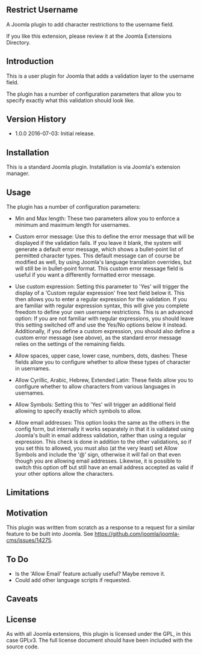 Restrict Username
-----------------

A Joomla plugin to add character restrictions to the username field.

If you like this extension, please review it at the Joomla Extensions Directory.

Introduction
------------

This is a user plugin for Joomla that adds a validation layer to the username field.

The plugin has a number of configuration parameters that allow you to specify exactly what this validation should look like.


Version History
----------------
* 1.0.0     2016-07-03: Initial release.


Installation
----------------
This is a standard Joomla plugin. Installation is via Joomla's extension manager.


Usage
----------------
The plugin has a number of configuration parameters:

* Min and Max length: These two parameters allow you to enforce a minimum and maximum length for usernames.

* Custom error message: Use this to define the error message that will be displayed if the validation fails. If you leave it blank, the system will generate a default error message, which shows a bullet-point list of permitted character types. This default message can of course be modified as well, by using Joomla's language translation overrides, but will still be in bullet-point format. This custom error message field is useful if you want a differently formatted error message.

* Use custom expression: Setting this parameter to 'Yes' will trigger the display of a 'Custom regular expression' free text field below it. This then allows you to enter a regular expression for the validation. If you are familiar with regular expression syntax, this will give you complete freedom to define your own username restrictions. This is an advanced option: If you are not familiar with regular expressions, you should leave this setting switched off and use the Yes/No options below it instead. Additionally, if you define a custom expression, you should also define a custom error message (see above), as the standard error message relies on the settings of the remaining fields.

* Allow spaces, upper case, lower case, numbers, dots, dashes: These fields allow you to configure whether to allow these types of character in usernames.

* Allow Cyrillic, Arabic, Hebrew, Extended Latin: These fields allow you to configure whether to allow characters from various languages in usernames.

* Allow Symbols: Setting this to 'Yes' will trigger an additional field allowing to specify exactly which symbols to allow.

* Allow email addresses: This option looks the same as the others in the config form, but internally it works separately in that it is validated using Joomla's built in email address validation, rather than using a regular expression. This check is done in addition to the other validations, so if you set this to allowed, you must also (at the very least) set Allow Symbols and include the '@' sign, otherwise it will fail on that even though you are allowing email addresses. Likewise, it is possible to switch this option off but still have an email address accepted as valid if your other options allow the characters.


Limitations
----------------



Motivation
----------------
This plugin was written from scratch as a response to a request for a similar feature to be built into Joomla. See https://github.com/joomla/joomla-cms/issues/14275.


To Do
-----

* Is the 'Allow Email' feature actually useful? Maybe remove it.
* Could add other language scripts if requested.


Caveats
-------


License
----------------
As with all Joomla extensions, this plugin is licensed under the GPL, in this case GPLv3. The full license document should have been included with the source code.
